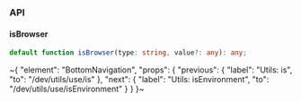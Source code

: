 

### API

#### isBrowser

```ts
default function isBrowser(type: string, value?: any): any;
```


~{
  "element": "BottomNavigation",
  "props": {
    "previous": {
      "label": "Utils: is",
      "to": "/dev/utils/use/is"
    },
    "next": {
      "label": "Utils: isEnvironment",
      "to": "/dev/utils/use/isEnvironment"
    }
  }
}~